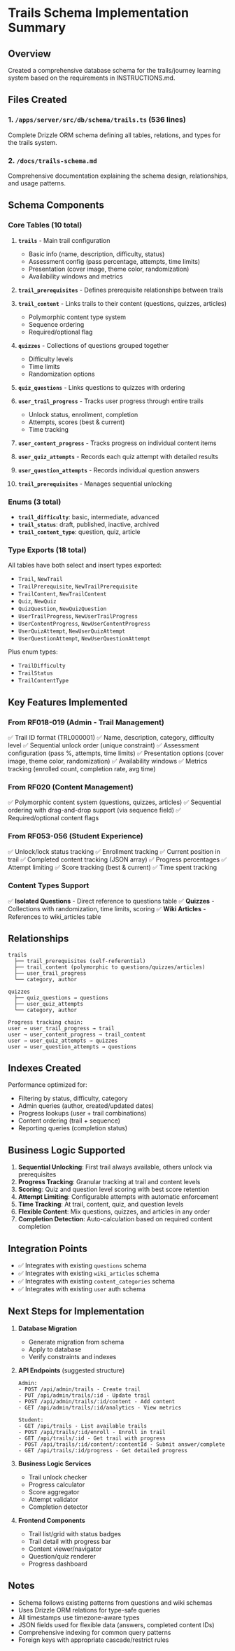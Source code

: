 # Trails Schema Implementation Summary

## Overview
Created a comprehensive database schema for the trails/journey learning system based on the requirements in INSTRUCTIONS.md.

## Files Created

### 1. `/apps/server/src/db/schema/trails.ts` (536 lines)
Complete Drizzle ORM schema defining all tables, relations, and types for the trails system.

### 2. `/docs/trails-schema.md` 
Comprehensive documentation explaining the schema design, relationships, and usage patterns.

## Schema Components

### Core Tables (10 total)

1. **`trails`** - Main trail configuration
   - Basic info (name, description, difficulty, status)
   - Assessment config (pass percentage, attempts, time limits)
   - Presentation (cover image, theme color, randomization)
   - Availability windows and metrics

2. **`trail_prerequisites`** - Defines prerequisite relationships between trails

3. **`trail_content`** - Links trails to their content (questions, quizzes, articles)
   - Polymorphic content type system
   - Sequence ordering
   - Required/optional flag

4. **`quizzes`** - Collections of questions grouped together
   - Difficulty levels
   - Time limits
   - Randomization options

5. **`quiz_questions`** - Links questions to quizzes with ordering

6. **`user_trail_progress`** - Tracks user progress through entire trails
   - Unlock status, enrollment, completion
   - Attempts, scores (best & current)
   - Time tracking

7. **`user_content_progress`** - Tracks progress on individual content items

8. **`user_quiz_attempts`** - Records each quiz attempt with detailed results

9. **`user_question_attempts`** - Records individual question answers

10. **`trail_prerequisites`** - Manages sequential unlocking

### Enums (3 total)

- **`trail_difficulty`**: basic, intermediate, advanced
- **`trail_status`**: draft, published, inactive, archived  
- **`trail_content_type`**: question, quiz, article

### Type Exports (18 total)

All tables have both select and insert types exported:
- `Trail`, `NewTrail`
- `TrailPrerequisite`, `NewTrailPrerequisite`
- `TrailContent`, `NewTrailContent`
- `Quiz`, `NewQuiz`
- `QuizQuestion`, `NewQuizQuestion`
- `UserTrailProgress`, `NewUserTrailProgress`
- `UserContentProgress`, `NewUserContentProgress`
- `UserQuizAttempt`, `NewUserQuizAttempt`
- `UserQuestionAttempt`, `NewUserQuestionAttempt`

Plus enum types:
- `TrailDifficulty`
- `TrailStatus`
- `TrailContentType`

## Key Features Implemented

### From RF018-019 (Admin - Trail Management)
✅ Trail ID format (TRL000001)
✅ Name, description, category, difficulty level
✅ Sequential unlock order (unique constraint)
✅ Assessment configuration (pass %, attempts, time limits)
✅ Presentation options (cover image, theme color, randomization)
✅ Availability windows
✅ Metrics tracking (enrolled count, completion rate, avg time)

### From RF020 (Content Management)
✅ Polymorphic content system (questions, quizzes, articles)
✅ Sequential ordering with drag-and-drop support (via sequence field)
✅ Required/optional content flags

### From RF053-056 (Student Experience)
✅ Unlock/lock status tracking
✅ Enrollment tracking
✅ Current position in trail
✅ Completed content tracking (JSON array)
✅ Progress percentages
✅ Attempt limiting
✅ Score tracking (best & current)
✅ Time spent tracking

### Content Types Support
✅ **Isolated Questions** - Direct reference to questions table
✅ **Quizzes** - Collections with randomization, time limits, scoring
✅ **Wiki Articles** - References to wiki_articles table

## Relationships

```
trails
  ├── trail_prerequisites (self-referential)
  ├── trail_content (polymorphic to questions/quizzes/articles)
  ├── user_trail_progress
  └── category, author

quizzes
  ├── quiz_questions → questions
  ├── user_quiz_attempts
  └── category, author

Progress tracking chain:
user → user_trail_progress → trail
user → user_content_progress → trail_content
user → user_quiz_attempts → quizzes
user → user_question_attempts → questions
```

## Indexes Created

Performance optimized for:
- Filtering by status, difficulty, category
- Admin queries (author, created/updated dates)
- Progress lookups (user + trail combinations)
- Content ordering (trail + sequence)
- Reporting queries (completion status)

## Business Logic Supported

1. **Sequential Unlocking**: First trail always available, others unlock via prerequisites
2. **Progress Tracking**: Granular tracking at trail and content levels
3. **Scoring**: Quiz and question level scoring with best score retention
4. **Attempt Limiting**: Configurable attempts with automatic enforcement
5. **Time Tracking**: At trail, content, quiz, and question levels
6. **Flexible Content**: Mix questions, quizzes, and articles in any order
7. **Completion Detection**: Auto-calculation based on required content completion

## Integration Points

- ✅ Integrates with existing `questions` schema
- ✅ Integrates with existing `wiki_articles` schema  
- ✅ Integrates with existing `content_categories` schema
- ✅ Integrates with existing `user` auth schema

## Next Steps for Implementation

1. **Database Migration**
   - Generate migration from schema
   - Apply to database
   - Verify constraints and indexes

2. **API Endpoints** (suggested structure)
   ```
   Admin:
   - POST /api/admin/trails - Create trail
   - PUT /api/admin/trails/:id - Update trail
   - POST /api/admin/trails/:id/content - Add content
   - GET /api/admin/trails/:id/analytics - View metrics
   
   Student:
   - GET /api/trails - List available trails
   - POST /api/trails/:id/enroll - Enroll in trail
   - GET /api/trails/:id - Get trail with progress
   - POST /api/trails/:id/content/:contentId - Submit answer/complete
   - GET /api/trails/:id/progress - Get detailed progress
   ```

3. **Business Logic Services**
   - Trail unlock checker
   - Progress calculator
   - Score aggregator
   - Attempt validator
   - Completion detector

4. **Frontend Components**
   - Trail list/grid with status badges
   - Trail detail with progress bar
   - Content viewer/navigator
   - Question/quiz renderer
   - Progress dashboard

## Notes

- Schema follows existing patterns from questions and wiki schemas
- Uses Drizzle ORM relations for type-safe queries
- All timestamps use timezone-aware types
- JSON fields used for flexible data (answers, completed content IDs)
- Comprehensive indexing for common query patterns
- Foreign keys with appropriate cascade/restrict rules
